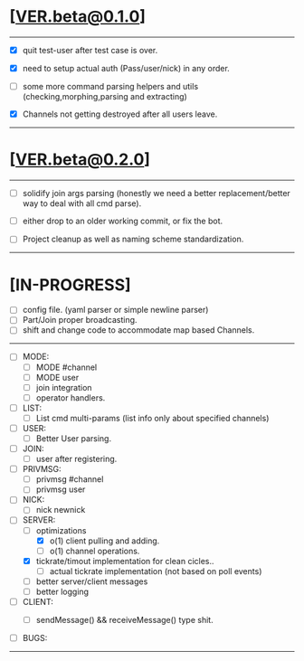 

# [VER.beta@0.1.0]

---

- [X] quit test-user after test case is over.
- [X] need to setup actual auth (Pass/user/nick) in any order.
- [ ] some more command parsing helpers and utils (checking,morphing,parsing and extracting)
- [X] Channels not getting destroyed after all users leave.


---

# [VER.beta@0.2.0]

---

- [ ] solidify join args parsing (honestly we need a better replacement/better way to deal with all cmd parse).
- [ ] either drop to an older working commit, or fix the bot.
- [ ] Project cleanup as well as naming scheme standardization.


---

# [IN-PROGRESS]

- [ ] config file. (yaml parser or simple newline parser)
- [ ] Part/Join proper broadcasting.
- [ ] shift and change code to accommodate map based Channels.

---
- [ ] MODE:
    - [ ] MODE #channel 
    - [ ] MODE user
    - [ ] join integration
    - [ ] operator handlers.

- [ ] LIST:
    - [ ] List cmd multi-params (list info only about specified channels)

- [ ] USER:
    - [ ] Better User parsing.
- [ ] JOIN:
    - [ ] user after registering.

- [ ] PRIVMSG:
    - [ ] privmsg #channel
    - [ ] privmsg user

- [ ] NICK:
    - [ ] nick newnick
    
- [ ] SERVER:
    - [ ] optimizations 
        - [X] o(1) client pulling and adding. 
        - [ ] o(1) channel operations.
    - [X] tickrate/timout implementation for clean cicles..
        - [ ] actual tickrate implementation (not based on poll events)
    - [ ] better server/client messages
    - [ ] better logging

- [ ] CLIENT:
    - [ ] sendMessage() && receiveMessage() type shit.


- [ ] BUGS:
---
